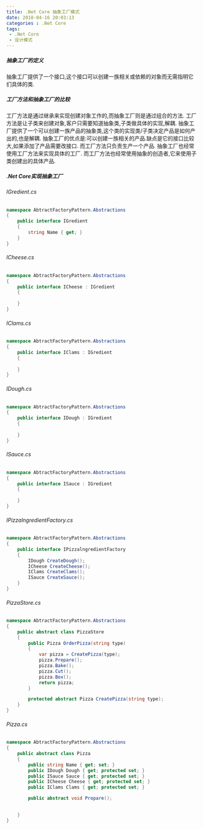 ```yaml
---
title: .Net Core 抽象工厂模式
date: 2018-04-16 20:03:13
categories : .Net Core
tags: 
 - .Net Core
 - 设计模式
---
```

##### 抽象工厂的定义
抽象工厂提供了一个接口,这个接口可以创建一族相关或依赖的对象而无需指明它们具体的类.
<!--more-->

##### 工厂方法和抽象工厂的比较
工厂方法是通过继承来实现创建对象工作的,而抽象工厂则是通过组合的方法.
工厂方法是让子类来创建对象,客户只需要知道抽象类,子类做具体的实现,解耦.
抽象工厂提供了一个可以创建一族产品的抽象类,这个类的实现类/子类决定产品是如何产出的,也是解耦.
抽象工厂的优点是:可以创建一族相关的产品.缺点是它的接口比较大,如果添加了产品需要改接口.
而工厂方法只负责生产一个产品.
抽象工厂也经常使用工厂方法来实现具体的工厂.
而工厂方法也经常使用抽象的创造者,它来使用子类创建出的具体产品.

##### .Net Core实现抽象工厂
###### IGredient.cs
```cs
namespace AbtractFactoryPattern.Abstractions
{
    public interface IGredient
    {
        string Name { get; }
    }
}
```

###### ICheese.cs
```cs
namespace AbtractFactoryPattern.Abstractions
{
    public interface ICheese : IGredient
    {
        
    }
}
```

###### IClams.cs
```cs
namespace AbtractFactoryPattern.Abstractions
{
    public interface IClams : IGredient
    {
        
    }
}
```

###### IDough.cs
```cs
namespace AbtractFactoryPattern.Abstractions
{
    public interface IDough : IGredient
    {
        
    }
}
```

###### ISauce.cs
```cs
namespace AbtractFactoryPattern.Abstractions
{
    public interface ISauce : IGredient
    {
        
    }
}
```

###### IPizzalngredientFactory.cs
```cs
namespace AbtractFactoryPattern.Abstractions
{
    public interface IPizzalngredientFactory
    {
        IDough CreateDough();
        ICheese CreateCheese();
        IClams CreateClams();
        ISauce CreateSauce();
    }
}
```

###### PizzaStore.cs
```cs
namespace AbtractFactoryPattern.Abstractions
{
    public abstract class PizzaStore
    {
        public Pizza OrderPizza(string type)
        {
            var pizza = CreatePizza(type);
            pizza.Prepare();
            pizza.Bake();
            pizza.Cut();
            pizza.Box();
            return pizza;
        }

        protected abstract Pizza CreatePizza(string type);
    }
}
```

###### Pizza.cs
```cs
namespace AbtractFactoryPattern.Abstractions
{
    public abstract class Pizza
    {
        public string Name { get; set; }
        public IDough Dough { get; protected set; }
        public ISauce Sauce { get; protected set; }
        public ICheese Cheese { get; protected set; }
        public IClams Clams { get; protected set; }

        public abstract void Propare();

        
    }
}
```